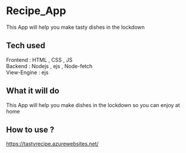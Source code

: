# Recipe_App
This App will help you make tasty dishes in the lockdown

## Tech used

Frontend : HTML , CSS , JS<br>
Backend : Nodejs  , ejs , Node-fetch <br>
View-Engine : ejs<br>

## What it will do 
This App will help you make dishes in the lockdown so you can enjoy at home

## How to use ?
https://tastyrecipe.azurewebsites.net/
